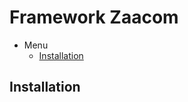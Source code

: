 # Framework Zaacom

* Menu
  * [Installation](#installation)

## <div id="installation">Installation</div>
